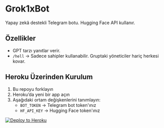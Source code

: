 # Grok1xBot

Yapay zekâ destekli Telegram botu. Hugging Face API kullanır.

## Özellikler
- GPT tarzı yanıtlar verir.
- `/hell` → Sadece sahipler kullanabilir. Gruptaki yöneticiler hariç herkesi kovar.

## Heroku Üzerinden Kurulum

1. Bu repoyu forklayın
2. Heroku’da yeni bir app açın
3. Aşağıdaki ortam değişkenlerini tanımlayın:
   - `BOT_TOKEN` → Telegram bot token'ınız
   - `HF_API_KEY` → Hugging Face token'ınız

[![Deploy to Heroku](https://www.herokucdn.com/deploy/button.svg)](https://heroku.com/deploy?template=https://github.com/https://github.com/Hunlar/Groks)
